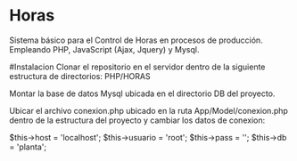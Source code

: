 # Horas
Sistema básico para el Control de Horas en procesos de producción. Empleando PHP, JavaScript (Ajax, Jquery) y Mysql.

#Instalacion
Clonar el repositorio en el servidor dentro de la siguiente estructura de directorios:
PHP/HORAS 

Montar la base de datos Mysql ubicada en el directorio DB del proyecto.

Ubicar el archivo conexion.php ubicado en la ruta
App/Model/conexion.php
dentro de la estructura del proyecto y cambiar los datos de conexion:

  $this->host = 'localhost';
  $this->usuario = 'root';
  $this->pass = '';
  $this->db = 'planta';

